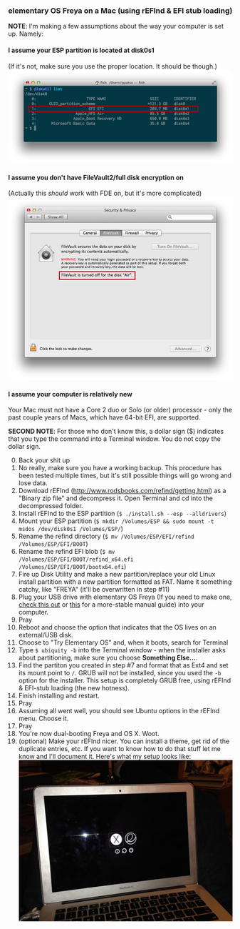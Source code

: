 ### elementary OS Freya on a Mac (using rEFInd & EFI stub loading)

**NOTE**: I'm making a few assumptions about the way your computer is set up. Namely:

#### I assume your ESP partition is located at disk0s1
(If it's not, make sure you use the proper location. It should be though.)
![wheres-esp](img/wheres-esp.png)

#### I assume you don't have FileVault2/full disk encryption on
(Actually this *should* work with FDE on, but it's more complicated)
![no-fde](img/no-fde.png)

#### I assume your computer is relatively new
Your Mac must not have a Core 2 duo or Solo (or older) processor - only the past couple years of Macs, which have 64-bit EFI, are supported.

**SECOND NOTE**: For those who don't know this, a dollar sign ($) indicates that you type the command into a Terminal window. You do not copy the dollar sign.

0. Back your shit up
0. No really, make sure you have a working backup. This procedure has been tested multiple times, but it's still possible things will go wrong and lose data.
1. Download rEFInd (http://www.rodsbooks.com/refind/getting.html) as a "Binary zip file" and decompress it. Open Terminal and cd into the decompressed folder.
2. Install rEFInd to the ESP partition (`$ ./install.sh --esp --alldrivers`)
3. Mount your ESP partition (`$ mkdir /Volumes/ESP && sudo mount -t msdos /dev/disk0s1 /Volumes/ESP/`)
4. Rename the refind directory (`$ mv /Volumes/ESP/EFI/refind /Volumes/ESP/EFI/BOOT`)
5. Rename the refind EFI blob (`$ mv /Volumes/ESP/EFI/BOOT/refind_x64.efi /Volumes/ESP/EFI/BOOT/bootx64.efi`)
6. Fire up Disk Utility and make a new partition/replace your old Linux install partition with a new partition formatted as FAT. Name it something catchy, like "FREYA" (it'll be overwritten in step #11)
7. Plug your USB drive with elementary OS Freya (If you need to make one, [check this out](https://github.com/sdaitzman/elementary-thumbdrive-creator) or [this](https://github.com/aroman/freya-on-a-mac/tree/master/iso-to-usb) for a more-stable manual guide) into your computer.
8. Pray
9. Reboot and choose the option that indicates that the OS lives on an external/USB disk.
10. Choose to "Try Elementary OS" and, when it boots, search for Terminal
11. Type `$ ubiquity -b` into the Terminal window - when the installer asks about partitioning, make sure you choose **Something Else...**.
12. Find the partiton you created in step #7 and format that as Ext4 and set its mount point to `/`. GRUB will not be installed, since you used the `-b` option for the installer. This setup is completely GRUB free, using rEFInd & EFI-stub loading (the new hotness).
13. Finish installing and restart.
14. Pray
15. Assuming all went well, you should see Ubuntu options in the rEFInd menu. Choose it.
16. Pray
17. You're now dual-booting Freya and OS X. Woot.
18. (optional) Make your rEFInd nicer. You can install a theme, get rid of the duplicate entries, etc. If you want to know how to do that stuff let me know and I'll document it. Here's what my setup looks like:
![no-fde](img/finished-product.jpg)

